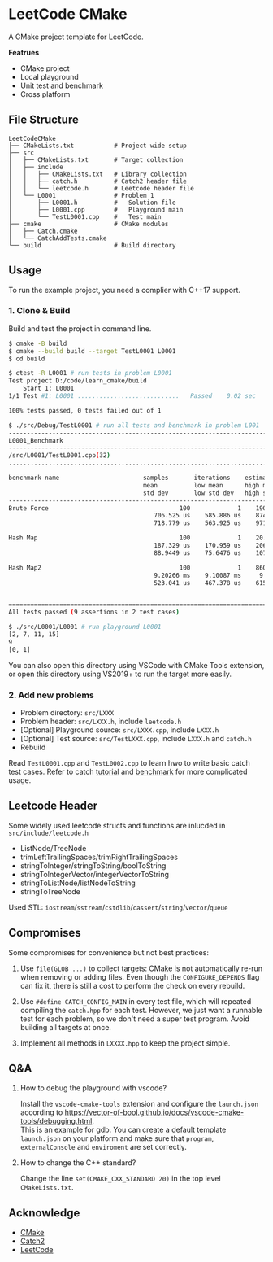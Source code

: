 # LeetCode CMake

A CMake project template for LeetCode.

**Featrues**
- CMake project
- Local playground
- Unit test and benchmark
- Cross platform

## File Structure
```
LeetCodeCMake
├── CMakeLists.txt           # Project wide setup
├── src
│   ├── CMakeLists.txt       # Target collection
│   ├── include
│   │   ├── CMakeLists.txt   # Library collection
│   │   ├── catch.h          # Catch2 header file
│   │   └── leetcode.h       # Leetcode header file
│   └── L0001                # Problem 1
│       ├── L0001.h          #   Solution file
│       ├── L0001.cpp        #   Playground main
│       └── TestL0001.cpp    #   Test main
├── cmake                    # CMake modules
│   ├── Catch.cmake          
│   └── CatchAddTests.cmake 
└── build                    # Build directory
```

## Usage

To run the example project, you need a complier with C++17 support.

### 1. Clone & Build
Build and test the project in command line.
```bash
$ cmake -B build
$ cmake --build build --target TestL0001 L0001
$ cd build 

$ ctest -R L0001 # run tests in problem L0001
Test project D:/code/learn_cmake/build
    Start 1: L0001
1/1 Test #1: L0001 ............................   Passed    0.02 sec

100% tests passed, 0 tests failed out of 1

$ ./src/Debug/TestL0001 # run all tests and benchmark in problem L001
-------------------------------------------------------------------------------
L0001_Benchmark
-------------------------------------------------------------------------------
/src/L0001/TestL0001.cpp(32)
...............................................................................

benchmark name                       samples       iterations    estimated
                                     mean          low mean      high mean
                                     std dev       low std dev   high std dev
-------------------------------------------------------------------------------
Brute Force                                    100             1    190.132 ms 
                                        706.525 us    585.886 us    874.196 us 
                                        718.779 us    563.925 us    971.882 us

Hash Map                                       100             1    20.7629 ms 
                                        187.329 us    170.959 us    206.033 us 
                                        88.9449 us    75.6476 us    107.436 us

Hash Map2                                      100             1    860.129 ms 
                                        9.20266 ms    9.10087 ms     9.3058 ms 
                                        523.041 us    467.378 us    615.805 us


===============================================================================
All tests passed (9 assertions in 2 test cases)

$ ./src/L0001/L0001 # run playground L0001
[2, 7, 11, 15] 
9
[0, 1]
```

You can also open this directory using VSCode with CMake Tools extension, or open this directory using VS2019+ to run the target more easily. 


### 2. Add new problems

- Problem directory: `src/LXXX`
- Problem header: `src/LXXX.h`, include `leetcode.h`
- [Optional] Playground source: `src/LXXX.cpp`, include `LXXX.h`
- [Optional] Test source: `src/TestLXXX.cpp`, include `LXXX.h` and `catch.h`
- Rebuild

Read `TestL0001.cpp` and `TestL0002.cpp` to learn hwo to write basic catch test cases. Refer to catch [tutorial](https://github.com/catchorg/Catch2/blob/master/docs/tutorial.md) and [benchmark](https://github.com/catchorg/Catch2/blob/master/docs/benchmarks.md) for more complicated usage.

## Leetcode Header
Some widely used leetcode structs and functions are inlucded in `src/include/leetcode.h`

- ListNode/TreeNode
- trimLeftTrailingSpaces/trimRightTrailingSpaces
- stringToInteger/stringToString/boolToString
- stringToIntegerVector/integerVectorToString
- stringToListNode/listNodeToString
- stringToTreeNode

Used STL: `iostream`/`sstream`/`cstdlib`/`cassert`/`string`/`vector`/`queue`

## Compromises
Some compromises for convenience but not best practices:

1. Use `file(GLOB ...)` to collect targets: CMake is not
automatically re-run when removing or adding files. Even though the `CONFIGURE_DEPENDS` flag can fix it, there is still a cost to perform the check on every rebuild.

2. Use `#define CATCH_CONFIG_MAIN` in every test file, which will repeated compiling the `catch.hpp` for each test. However, we just want a runnable test for each problem, so we don't need a super test program. Avoid building all targets at once.

3. Implement all methods in `LXXXX.hpp` to keep the project simple.

## Q&A
1. How to debug the playground with vscode?

    Install the `vscode-cmake-tools` extension and configure the `launch.json` according to https://vector-of-bool.github.io/docs/vscode-cmake-tools/debugging.html.   
    This is an example for gdb. You can create a default template `launch.json` on your platform and make sure that `program`, `externalConsole` and `enviroment` are set correctly.

2. How to change the C++ standard?

    Change the line `set(CMAKE_CXX_STANDARD 20)` in the top level `CMakeLists.txt`.

## Acknowledge
- [CMake](https://github.com/Kitware/CMake)
- [Catch2](https://github.com/catchorg/Catch2)
- [LeetCode](https://leetcode.com/)